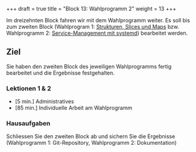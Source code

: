 +++
draft = true
title = "Block 13: Wahlprogramm 2"
weight = 13
+++

Im dreizehnten Block fahren wir mit dem Wahlprogramm weiter. Es soll bis zum zweiten Block (Wahlprogram 1: [Strukturen, Slices und Maps](/wp1-go/go-2) bzw. Wahlprogramm 2: [Service-Management mit systemd](/wp2-nextcloud/systemd)) bearbeitet werden.

## Ziel

Sie haben den zweiten Block des jeweiligen Wahlprogramms fertig bearbeitet und die Ergebnisse festgehalten.

### Lektionen 1 & 2

- [5 min.] Administratives
- [85 min.] Individuelle Arbeit am Wahlprogramm

### Hausaufgaben

Schliessen Sie den zweiten Block ab und sichern Sie die Ergebnisse (Wahlprogramm 1: Git-Repository, Wahlprogramm 2: Dokumentation)
